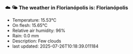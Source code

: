 ### ☁️ 🌤️  The weather in Florianópolis is: Florianópolis

- Temperature: 15.53°C
- On flesh: 15.65°C
- Relative air humidity: 96%
- Rain: 0.0 mm
- Description: Few clouds
- last updated: 2025-07-26T10:18:39.011184
